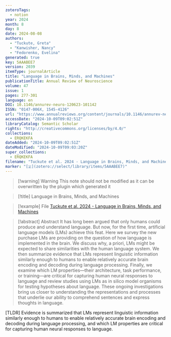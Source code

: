 ```yaml
---
zoteroTags:
  - notion
year: 2024
month: 8
day: 8
date: 2024-08-08
authors:
  - "Tuckute, Greta"
  - "Kanwisher, Nancy"
  - "Fedorenko, Evelina"
generated: true
key: 5AAABEE7
version: 2039
itemType: journalArticle
title: "Language in Brains, Minds, and Machines"
publicationTitle: Annual Review of Neuroscience
volume: 47
issue: 1
pages: 277-301
language: en
DOI: 10.1146/annurev-neuro-120623-101142
ISSN: "0147-006X, 1545-4126"
url: "https://www.annualreviews.org/content/journals/10.1146/annurev-neuro-120623-101142"
accessDate: "2024-10-09T09:02:51Z"
libraryCatalog: Semantic Scholar
rights: "http://creativecommons.org/licenses/by/4.0/"
collections:
  - ERQKEKFA
dateAdded: "2024-10-09T09:02:51Z"
dateModified: "2024-10-09T09:03:20Z"
super_collections:
  - ERQKEKFA
filename: "Tuckute et al. 2024 - Language in Brains, Minds, and Machines"
marker: "[🇿](zotero://select/library/items/5AAABEE7)"
---
```


>[!warning] Warning
> This note should not be modified as it can be overwritten by the plugin which generated it

> [!title] Language in Brains, Minds, and Machines

> [!example] File
> [Tuckute et al. 2024 - Language in Brains, Minds, and Machines](Tuckute%20et%20al.%202024%20-%20Language%20in%20Brains,%20Minds,%20and%20Machines.pdf)

> [!abstract] Abstract
> It has long been argued that only humans could produce and understand language. But now, for the first time, artificial language models (LMs) achieve this feat. Here we survey the new purchase LMs are providing on the question of how language is implemented in the brain. We discuss why, a priori, LMs might be expected to share similarities with the human language system. We then summarize evidence that LMs represent linguistic information similarly enough to humans to enable relatively accurate brain encoding and decoding during language processing. Finally, we examine which LM properties—their architecture, task performance, or training—are critical for capturing human neural responses to language and review studies using LMs as in silico model organisms for testing hypotheses about language. These ongoing investigations bring us closer to understanding the representations and processes that underlie our ability to comprehend sentences and express thoughts in language.

[TLDR] Evidence is summarized that LMs represent linguistic information similarly enough to humans to enable relatively accurate brain encoding and decoding during language processing, and which LM properties are critical for capturing human neural responses to language.

